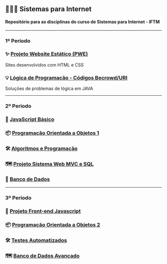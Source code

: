 ## 👨🏻‍💻 Sistemas para Internet
#### Repositório para as disciplinas do curso de Sistemas para Internet - IFTM

---

### 1º Periodo

### ✨ [Projeto Website Estático (PWE)](https://github.com/ArthurZ7/website-estatico) 
Sites desenvolvidos com HTML e CSS
### 💡 [Lógica de Programacão - Códigos Becrowd/URI](https://github.com/ArthurZ7/Java-Beecrowd)
Soluções de problemas de lógica em JAVA

---

### 2º Periodo

### 📐 [JavaScript Básico](https://github.com/ArthurZ7/sistemas-para-internet/tree/main/2-periodo/js-basico)
### 📦 [Programação Orientada a Objetos 1](https://github.com/ArthurZ7/sistemas-para-internet/tree/main/2-periodo/poo1)
### 🛠️ [Algoritmos e Programação](https://github.com/ArthurZ7/sistemas-para-internet/tree/main/2-periodo/algoritmos)
### 🗺️ [Projeto Sistema Web MVC e SQL](https://github.com/ArthurZ7/sistemas-para-internet/tree/main/2-periodo/pmvc)
### 🎲 [Banco de Dados](https://github.com/ArthurZ7/sistemas-para-internet/tree/main/2-periodo/)

---

### 3º Periodo

### 📐 [Projeto Front-end Javascript](https://github.com/ArthurZ7/sistemas-para-internet/tree/main/3-periodo/)
### 📦 [Programação Orientada a Objetos 2](https://github.com/ArthurZ7/sistemas-para-internet/tree/main/3-periodo/)
### 🛠️ [Testes Automatizados](https://github.com/ArthurZ7/sistemas-para-internet/tree/main/3-periodo/)
### 🗺️ [Banco de Dados Avançado](https://github.com/ArthurZ7/sistemas-para-internet/tree/main/3-periodo/)

